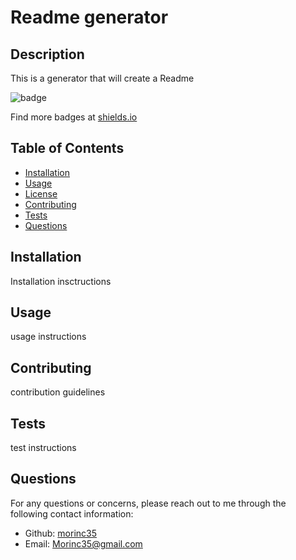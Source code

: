
        
# Readme generator

## Description
      
This is a generator that will create a Readme
      
![badge](https://img.shields.io/badge/License-MIT-yellow.svg)
      
Find more badges at [shields.io](https://shields.io)

## Table of Contents 
- [Installation](#installation)
- [Usage](#usage)
- [License](#license)
- [Contributing](#Contributing)
- [Tests](#tests)
- [Questions](#questions)

## Installation
Installation insctructions

## Usage
usage instructions

## Contributing
contribution guidelines

## Tests
test instructions

## Questions
For any questions or concerns, please reach out to me through the following contact information:

- Github: [morinc35](https://github.com/morinc35)
- Email: Morinc35@gmail.com
